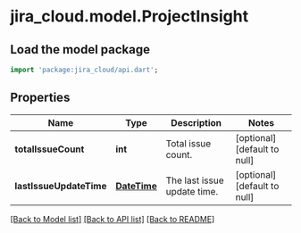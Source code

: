 # jira_cloud.model.ProjectInsight

## Load the model package
```dart
import 'package:jira_cloud/api.dart';
```

## Properties
Name | Type | Description | Notes
------------ | ------------- | ------------- | -------------
**totalIssueCount** | **int** | Total issue count. | [optional] [default to null]
**lastIssueUpdateTime** | [**DateTime**](DateTime.md) | The last issue update time. | [optional] [default to null]

[[Back to Model list]](../README.md#documentation-for-models) [[Back to API list]](../README.md#documentation-for-api-endpoints) [[Back to README]](../README.md)


